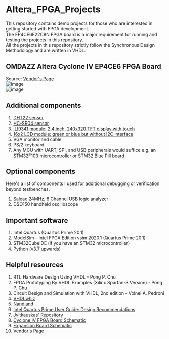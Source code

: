 # Altera_FPGA_Projects  

This repository contains demo projects for those who are interested in getting started with FPGA development.  
The EP4CE6E22C8N FPGA board is a major requirement for running and testing the projects in this repository.  
All the projects in this repository strictly follow the Synchronous Design Methodology and are written in VHDL.   

## OMDAZZ Altera Cyclone IV EP4CE6 FPGA Board  
Source: [Vendor's Page](https://a.aliexpress.com/_EQstVsj)  
![image](https://github.com/MUDAL/Altera_FPGA_Projects/assets/46250887/3b2e60d7-95fb-4722-b8ae-07905272fe2b)  
![image](https://github.com/MUDAL/Altera_FPGA_Projects/assets/46250887/985b401d-910c-47cd-a42c-5aa6f8f254fc)  

## Additional components  
1. [DHT22 sensor](https://a.aliexpress.com/_EzjOeNt)    
2. [HC-SR04 sensor](https://a.aliexpress.com/_ExUJ4Cn)    
3. [ILI9341 module: 2.4 inch, 240x320 TFT display with touch](https://a.aliexpress.com/_EwlAMGf)
4. [16x2 LCD module: green or blue but without I2C interface](https://a.aliexpress.com/_EIEI6jd)       
5. VGA monitor and cable
6. PS/2 keyboard
7. Any MCU with UART, SPI, and USB peripherals would suffice e.g. an STM32F103 microcontroller or STM32 Blue Pill board   

## Optional components  
Here's a list of components I used for additional debugging or verification beyond testbenches.  
1. Saleae 24MHz, 8 Channel USB logic analyzer
2. DSO150 handheld oscilloscope  

## Important software  
1. Intel Quartus (Quartus Prime 20.1)  
2. ModelSim - Intel FPGA Edition vsim 2020.1 (Quartus Prime 20.1)
3. STM32CubeIDE (if you have an STM32 microcontroller)
4. Python (v3.7 upwards)  

## Helpful resources  
1. RTL Hardware Design Using VHDL - Pong P. Chu
2. FPGA Prototyping By VHDL Examples (Xilinx Spartan-3 Version) - Pong P. Chu
3. Circuit Design and Simulation with VHDL, 2nd edition - Volnei A. Pedroni
4. [VHDLwhiz](https://vhdlwhiz.com/)    
5. [Nandland](https://nandland.com/)  
6. [Intel Quartus Prime User Guide: Design Recommendations](https://drive.google.com/file/d/10ceeMwrubd7WwAiYCywm3BV2gu6W5p9I/view?usp=sharing)
7. [Jvitkauskas' Repository](https://github.com/jvitkauskas/Altera-Cyclone-IV-board-V3.0)
8. [Cyclone IV FPGA Board Schematic](https://drive.google.com/file/d/1_IB7D3a74_Vx75rmCJpaDmrPajFDsQqK/view?usp=sharing)
9. [Expansion Board Schematic](https://drive.google.com/file/d/1hS64cwsAFvdMkdJV1rCPkyS8_Hy91g8t/view?usp=sharing)    
10. [Vendor's Page](https://a.aliexpress.com/_EQstVsj)   
    
